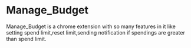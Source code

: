 # Manage_Budget
Manage_Budget is a chrome extension with so many features in it like setting spend limit,reset limit,sending notification if spendings are greater than spend limit.
